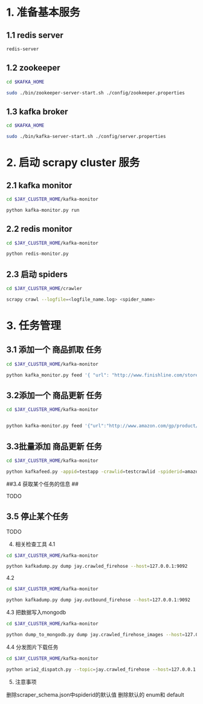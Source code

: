 # 1. 准备基本服务 #

## 1.1 redis server ##

``` bash
redis-server
```

## 1.2 zookeeper ##

``` bash
cd $KAFKA_HOME

sudo ./bin/zookeeper-server-start.sh ./config/zookeeper.properties

```

## 1.3 kafka broker ##

``` bash
cd $KAFKA_HOME

sudo ./bin/kafka-server-start.sh ./config/server.properties

```

# 2. 启动 scrapy cluster 服务 #

## 2.1 kafka monitor  ##
``` bash
cd $JAY_CLUSTER_HOME/kafka-monitor

python kafka-monitor.py run 
```

## 2.2 redis monitor ##

``` bash
cd $JAY_CLUSTER_HOME/kafka-monitor

python redis-monitor.py

```

## 2.3 启动 spiders ##

``` bash
cd $JAY_CLUSTER_HOME/crawler

scrapy crawl --logfile=<logfile_name.log> <spider_name>

```
# 3. 任务管理 #
## 3.1 添加一个 商品抓取 任务 ##

``` bash
cd $JAY_CLUSTER_HOME/kafka-monitor

python kafka_monitor.py feed '{ "url": "http://www.finishline.com/store/shop/men/shoes/training/_/N-33ida?categoryId=cat301585&mnid=men_shoes_training", "appid":"testapp", "crawlid":"abc123", "spiderid":"finishline", "callback":"parse"}' 

```

## 3.2添加一个 商品更新 任务 ##

``` bash
cd $JAY_CLUSTER_HOME/kafka-monitor


python kafka-monitor.py feed '{"url":"http://www.amazon.com/gp/product/B00GR4KBKC/ref=twister_dp_update?ie=UTF8&psc=1", "appid":"testapp", "crawlid":"abc123", "spiderid":"amazon", "callback":"parse_item_update","attrs":{"asin":"B00GR4KBKC"}}' 
```

## 3.3批量添加 商品更新 任务 ##

``` bash
cd $JAY_CLUSTER_HOME/kafka-monitor

python kafkafeed.py -appid=testapp -crawlid=testcrawlid -spiderid=amazon5 -urlsfile=urls.txt -fullurl=true 
```






##3.4 获取某个任务的信息 ##

TODO

## 3.5 停止某个任务 ##

TODO

4. 相关检查工具
4.1

``` bash
cd $JAY_CLUSTER_HOME/kafka-monitor

python kafkadump.py dump jay.crawled_firehose --host=127.0.0.1:9092

```

4.2

``` bash
cd $JAY_CLUSTER_HOME/kafka-monitor

python kafkadump.py dump jay.outbound_firehose --host=127.0.0.1:9092

```

4.3 把数据写入mongodb
``` bash
cd $JAY_CLUSTER_HOME/kafka-monitor

python dump_to_mongodb.py dump jay.crawled_firehose_images --host=127.0.0.1:9092

```
4.4 分发图片下载任务
``` bash
cd $JAY_CLUSTER_HOME/kafka-monitor

python aria2_dispatch.py --topic=jay.crawled_firehose --host=127.0.0.1:9092 --s=settings_aria2_dispatch.py


```



5. 注意事项

删除scraper_schema.json中spiderid的默认值
删除默认的 enum和 default
